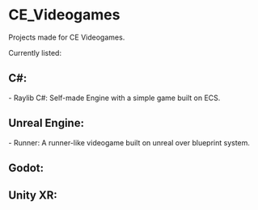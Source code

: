 # CE_Videogames

Projects made for CE Videogames.

Currently listed:

<h2>C#:</h2>
- Raylib C#: Self-made Engine with a simple game built on ECS.

<h2>Unreal Engine:</h2>
- Runner: A runner-like videogame built on unreal over blueprint system.

<h2>Godot:</h2>

<h2>Unity XR:</h2>
